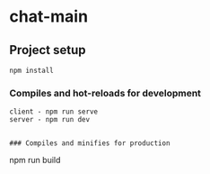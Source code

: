 # chat-main

## Project setup
```
npm install
```

### Compiles and hot-reloads for development
```
client - npm run serve
server - npm run dev


### Compiles and minifies for production
```
npm run build
